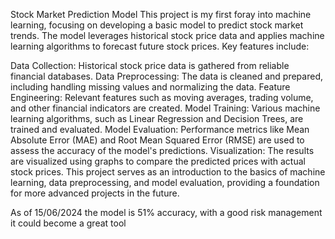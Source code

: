 Stock Market Prediction Model
This project is my first foray into machine learning, focusing on developing a basic model to predict stock market trends. The model leverages historical stock price data and applies machine learning algorithms to forecast future stock prices. Key features include:

Data Collection: Historical stock price data is gathered from reliable financial databases.
Data Preprocessing: The data is cleaned and prepared, including handling missing values and normalizing the data.
Feature Engineering: Relevant features such as moving averages, trading volume, and other financial indicators are created.
Model Training: Various machine learning algorithms, such as Linear Regression and Decision Trees, are trained and evaluated.
Model Evaluation: Performance metrics like Mean Absolute Error (MAE) and Root Mean Squared Error (RMSE) are used to assess the accuracy of the model's predictions.
Visualization: The results are visualized using graphs to compare the predicted prices with actual stock prices.
This project serves as an introduction to the basics of machine learning, data preprocessing, and model evaluation, providing a foundation for more advanced projects in the future.

As of 15/06/2024 the model is 51% accuracy, with a good risk management it could become a great tool
